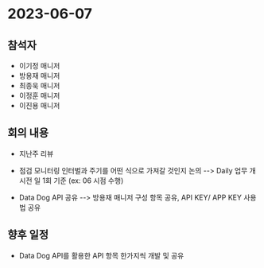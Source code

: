# 2023-06-07

## 참석자
- 이기정 매니저
- 방용재 매니저
- 최종욱 매니저
- 이정훈 매니저
- 이진용 매니저

## 회의 내용
- 지난주 리뷰

- 점검 모니터링 인터벌과 주기를 어떤 식으로 가져갈 것인지 논의 
  --> Daily 업무 개시전 일 1회 기준 (ex: 06 시점 수행)

- Data Dog API 공유 
  --> 방용재 매니저 구성 항목 공유, API KEY/ APP KEY 사용법 공유    

## 향후 일정
- Data Dog API를 활용한 API 항목 한가지씩 개발 및 공유 
